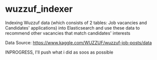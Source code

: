 # wuzzuf_indexer
Indexing Wuzzuf data (which consists of 2 tables: Job vacancies and Candidates' applications) into Elasticsearch and use these data to recommend other vacancies that match candidates' interests

Data Source: https://www.kaggle.com/WUZZUF/wuzzuf-job-posts/data

INPROGRESS, I'll push what i did as soos as possible
